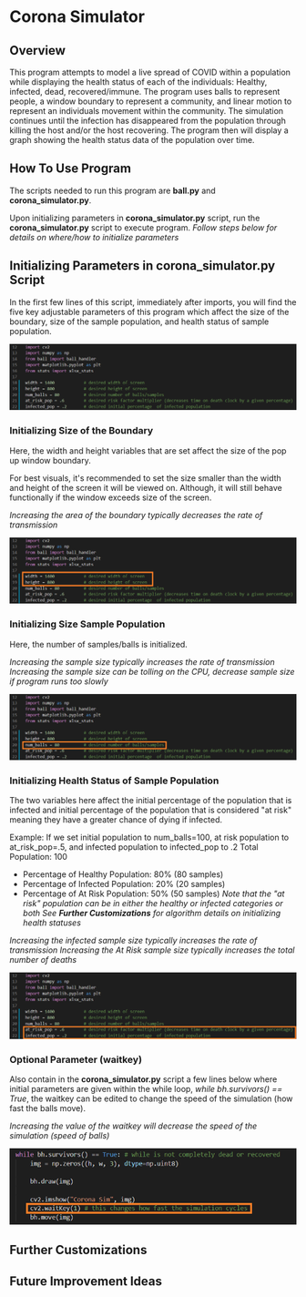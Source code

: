 # Corona Simulator

## Overview
This program attempts to model a live spread of COVID within a population while displaying the health status of each of the individuals: Healthy, infected, dead, recovered/immune. The program uses balls to represent people, a window boundary to represent a community, and linear motion to represent an individuals movement within the community. The simulation continues until the infection has disappeared from the population through killing the host and/or the host recovering. The program then will display a graph showing the health status data of the population over time.


## How To Use Program
The scripts needed to run this program are **ball.py** and **corona_simulator.py**. 

Upon initializing parameters in **corona_simulator.py** script, run the **corona_simulator.py** script to execute program.
*Follow steps below for details on where/how to initialize parameters*

## Initializing Parameters in **corona_simulator.py** Script
In the first few lines of this script, immediately after imports, you will find the five key adjustable parameters of this program which affect the size of the boundary, size of the sample population, and health status of sample population. 

![Parameter Variables](./images/parameters.png)

### Initializing Size of the Boundary
Here, the width and height variables that are set affect the size of the pop up window boundary. 

For best visuals, it's recommended to set the size smaller than the width and height of the screen it will be viewed on. 
Although, it will still behave functionally if the window exceeds size of the screen.

*Increasing the area of the boundary typically decreases the rate of transmission*

![Boundary Parameter Variables](./images/parameters_window.png)

### Initializing Size Sample Population
Here, the number of samples/balls is initialized. 

*Increasing the sample size typically increases the rate of transmission*
*Increasing the sample size can be tolling on the CPU, decrease sample size if program runs too slowly*

![Number of Balls Parameter Variable](./images/parameters_num_balls.png)

### Initializing Health Status of Sample Population
The two variables here affect the initial percentage of the population that is infected and initial percentage of the population that
is considered "at risk" meaning they have a greater chance of dying if infected.

Example: 
If we set initial population to num_balls=100, at risk population to at_risk_pop=.5, and infected population to infected_pop to .2
Total Population: 100
- Percentage of Healthy Population:    80% (80 samples)
- Percentage of Infected Population:   20% (20 samples)
- Percentage of At Risk Population:    50% (50 samples)
*Note that the "at risk" population can be in either the healthy or infected categories or both*
*See **Further Customizations** for algorithm details on initializing health statuses*

*Increasing the infected sample size typically increases the rate of transmission*
*Increasing the At Risk sample size typically increases the total number of deaths*

![Health Status Parameter Variables](./images/parameters_health_status.png)

### Optional Parameter (waitkey)
Also contain in the **corona_simulator.py** script a few lines below where initial parameters are given within the while loop,
*while bh.survivors() == True*, the waitkey can be edited to change the speed of the simulation (how fast the balls move).

*Increasing the value of the waitkey will decrease the speed of the simulation (speed of balls)*

![Waitkey Parameter](./images/parameters_waitkey.png)

## Further Customizations

## Future Improvement Ideas

